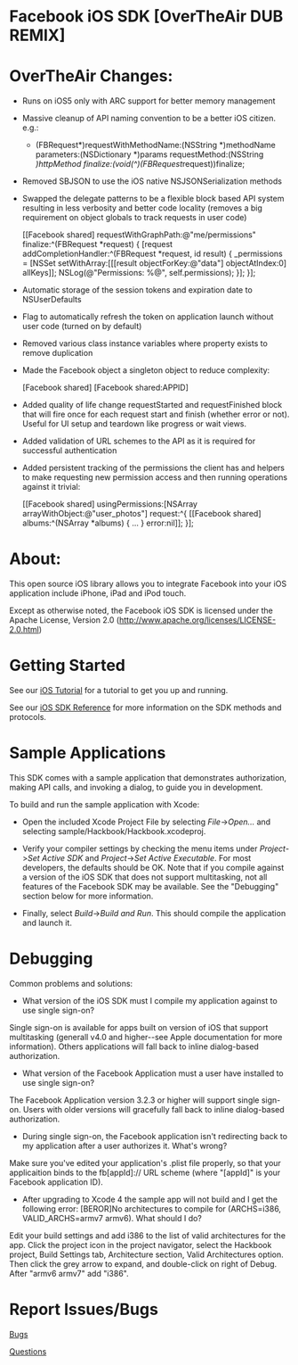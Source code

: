 Facebook iOS SDK [OverTheAir DUB REMIX]
=======================================

OverTheAir Changes:
===================

- Runs on iOS5 only with ARC support for better memory management
- Massive cleanup of API naming convention to be a better iOS citizen. e.g.:

	- (FBRequest*)requestWithMethodName:(NSString *)methodName
							 parameters:(NSDictionary *)params
						  requestMethod:(NSString *)httpMethod
							   finalize:(void(^)(FBRequest*request))finalize;
							   
- Removed SBJSON to use the iOS native NSJSONSerialization methods
- Swapped the delegate patterns to be a flexible block based API system resulting in less verbosity and better code locality (removes a big requirement on object globals to track requests in user code)

	[[Facebook shared] requestWithGraphPath:@"me/permissions"
					  finalize:^(FBRequest *request) {
						  [request addCompletionHandler:^(FBRequest *request, id result) {
							  _permissions = [NSSet setWithArray:[[[result objectForKey:@"data"] objectAtIndex:0] allKeys]];
							  NSLog(@"Permissions: %@", self.permissions);
						  }];
					  }];

- Automatic storage of the session tokens and expiration date to NSUserDefaults
- Flag to automatically refresh the token on application launch without user code (turned on by default)
- Removed various class instance variables where property exists to remove duplication
- Made the Facebook object a singleton object to reduce complexity:

	[Facebook shared]
	[Facebook shared:APPID]
	
- Added quality of life change requestStarted and requestFinished block that will fire once for each request start and finish (whether error or not). Useful for UI setup and teardown like progress or wait views.
- Added validation of URL schemes to the API as it is required for successful authentication
- Added persistent tracking of the permissions the client has and helpers to make requesting new permission access and then running operations against it trivial:

	[[Facebook shared] usingPermissions:[NSArray arrayWithObject:@"user_photos"] 
								request:^{
									[[Facebook shared] albums:^(NSArray *albums) {
										...
									} error:nil]];
								}];

About:
======

This open source iOS library allows you to integrate Facebook into your iOS application include iPhone, iPad and iPod touch.

Except as otherwise noted, the Facebook iOS SDK is licensed under the Apache License, Version 2.0 (http://www.apache.org/licenses/LICENSE-2.0.html)

Getting Started
===============

See our [iOS Tutorial](https://developers.facebook.com/docs/guides/mobile/ios/) for a tutorial to get you up and running.

See our [iOS SDK Reference](https://developers.facebook.com/docs/reference/iossdk/) for more information on the SDK methods and protocols.

Sample Applications
===============

This SDK comes with a sample application that demonstrates authorization, making API calls, and invoking a dialog, to guide you in development.

To build and run the sample application with Xcode:

* Open the included Xcode Project File by selecting _File_->_Open..._ and selecting sample/Hackbook/Hackbook.xcodeproj.

* Verify your compiler settings by checking the menu items under _Project_->_Set Active SDK_ and _Project_->_Set Active Executable_. For most developers, the defaults should be OK. Note that if you compile against a version of the iOS SDK that does not support multitasking, not all features of the Facebook SDK may be available. See the "Debugging" section below for more information.

* Finally, select _Build_->_Build and Run_. This should compile the application and launch it.


Debugging
===============

Common problems and solutions:

* What version of the iOS SDK must I compile my application against to use single sign-on?

Single sign-on is available for apps built on version of iOS that support multitasking (generall v4.0 and higher--see Apple documentation for more information). Others applications will fall back to inline dialog-based authorization.

* What version of the Facebook Application must a user have installed to use single sign-on?

The Facebook Application version 3.2.3 or higher will support single sign-on. Users with older versions will gracefully fall back to inline dialog-based authorization.

* During single sign-on, the Facebook application isn't redirecting back to my application after a user authorizes it. What's wrong?

Make sure you've edited your application's .plist file properly, so that your applicaition binds to the fb\[appId\]:// URL scheme (where "\[appId\]" is your Facebook application ID).

* After upgrading to Xcode 4 the sample app will not build and I get the following error: [BEROR]No architectures to compile for (ARCHS=i386, VALID_ARCHS=armv7 armv6). What should I do?

Edit your build settings and add i386 to the list of valid architectures for the app. Click the project icon in the project navigator, select the Hackbook project, Build Settings tab, Architecture section, Valid Architectures option. Then click the grey arrow to expand, and double-click on right of Debug. After "armv6 armv7" add "i386".


Report Issues/Bugs
===============
[Bugs](https://developers.facebook.com/bugs)

[Questions](http://facebook.stackoverflow.com/questions/tagged/android)
